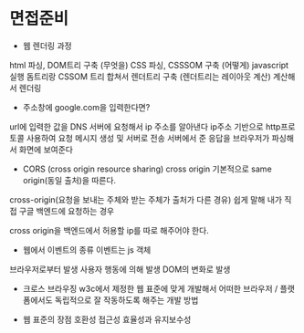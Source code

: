 # 면접준비


- 웹 렌더링 과정

html 파싱, DOM트리 구축  (무엇을)
CSS 파싱, CSSSOM 구축  (어떻게)
javascript 실행
돔트리랑 CSSOM 트리 합쳐서 렌더트리 구축
(렌더트리는 레이아웃 계산)
계산해서 렌더링


- 주소창에 google.com을 입력한다면?

url에 입력한 값을 DNS 서버에 요청해서 ip 주소를 알아낸다
ip주소 기반으로 http프로토콜 사용하여 요청 메시지 생성 및 서버로 전송
서버에서 준 응답을 브라우저가 파싱해서 화면에 보여준다


- CORS (cross origin resource sharing)
cross origin
기본적으로 same origin(동일 출처)을 따른다.

cross-origin(요청을 보내는 주체와 받는 주체가 출처가 다른 경유)
쉽게 말해 내가 직접 구글 백엔드에 요청하는 경우

cross origin을 백엔드에서 허용할 ip를 따로 해주어야 한다.


- 웹에서 이벤트의 종류
이벤트는 js 객체

브라우저로부터 발생
사용자 행동에 의해  발생
DOM의 변화로 발생

- 크로스 브라우징
w3c에서 제정한 웹 표준에 맞게 개발해서 어떠한 브라우저 / 플랫폼에서도 독립적으로 잘 작동하도록 해주는 개발 방법


- 웹 표준의 장점
호환성
접근성
효율성과 유지보수성

